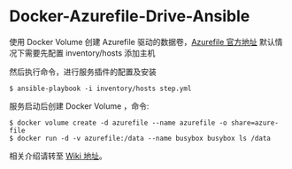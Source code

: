 # Docker-Azurefile-Drive-Ansible

使用 Docker Volume 创建 Azurefile 驱动的数据卷，[Azurefile 官方地址](https://github.com/Azure/azurefile-dockervolumedriver)
默认情况下需要先配置 inventory/hosts 添加主机

然后执行命令，进行服务插件的配置及安装
```
$ ansible-playbook -i inventory/hosts step.yml
```
服务启动后创建 Docker Volume ，命令:
```
$ docker volume create -d azurefile --name azurefile -o share=azure-file
$ docker run -d -v azurefile:/data --name busybox busybox ls /data
```
相关介绍请转至 [Wiki 地址](https://wiki.shileizcc.com/display/DOC/Docker+Volume)。
